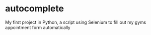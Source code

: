 # autocomplete
My first project in Python, a script using Selenium to fill out my gyms appointment form automatically
